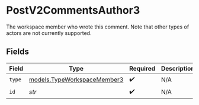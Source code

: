 # PostV2CommentsAuthor3

The workspace member who wrote this comment. Note that other types of actors are not currently supported.


## Fields

| Field                                                            | Type                                                             | Required                                                         | Description                                                      |
| ---------------------------------------------------------------- | ---------------------------------------------------------------- | ---------------------------------------------------------------- | ---------------------------------------------------------------- |
| `type`                                                           | [models.TypeWorkspaceMember3](../models/typeworkspacemember3.md) | :heavy_check_mark:                                               | N/A                                                              |
| `id`                                                             | *str*                                                            | :heavy_check_mark:                                               | N/A                                                              |